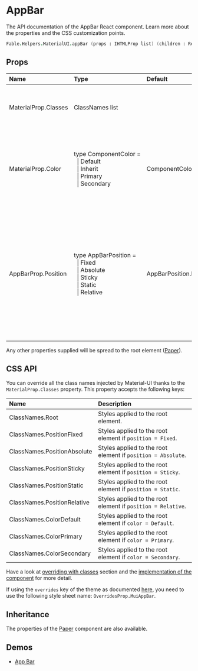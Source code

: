 # AppBar

<p class="description">The API documentation of the AppBar React component. Learn more about the properties and the CSS customization points.</p>

```fsharp
Fable.Helpers.MaterialUI.appBar (props : IHTMLProp list) (children : ReactElement list) : ReactElement
```



## Props

| Name | Type | Default | Description |
|:-----|:-----|:--------|:------------|
| <span class="prop-name">MaterialProp.Classes</span> | <span class="prop-type">ClassNames list |   | Override or extend the styles applied to the component. <!--See [CSS API](#css-api) below for more details.--> |
| <span class="prop-name">MaterialProp.Color</span> | <span class="prop-type">type&nbsp;ComponentColor&nbsp;=<br>&nbsp;&nbsp;&#124;&nbsp;Default<br>&nbsp;&nbsp;&#124;&nbsp;Inherit<br>&nbsp;&nbsp;&#124;&nbsp;Primary<br>&nbsp;&nbsp;&#124;&nbsp;Secondary<br></span> | <span class="prop-default">ComponentColor.Primary</span> | The color of the component. It supports those theme colors that make sense for this component. |
| <span class="prop-name">AppBarProp.Position</span> | <span class="prop-type">type&nbsp;AppBarPosition&nbsp;=<br>&nbsp;&nbsp;&#124;&nbsp;Fixed<br>&nbsp;&nbsp;&#124;&nbsp;Absolute<br>&nbsp;&nbsp;&#124;&nbsp;Sticky<br>&nbsp;&nbsp;&#124;&nbsp;Static<br>&nbsp;&nbsp;&#124;&nbsp;Relative<br></span> | <span class="prop-default">AppBarPosition.Fixed</span> | The positioning type. The behavior of the different options is described [here](https://developer.mozilla.org/en-US/docs/Learn/CSS/CSS_layout/Positioning). Note: `Sticky` is not universally supported and will fall back to `Static` when unavailable. |

Any other properties supplied will be spread to the root element ([Paper](#/api/paper/)).

## CSS API

You can override all the class names injected by Material-UI thanks to the `MaterialProp.Classes` property.
This property accepts the following keys:


| Name | Description |
|:-----|:------------|
| <span class="prop-name">ClassNames.Root</span> | Styles applied to the root element.
| <span class="prop-name">ClassNames.PositionFixed</span> | Styles applied to the root element if `position = Fixed`.
| <span class="prop-name">ClassNames.PositionAbsolute</span> | Styles applied to the root element if `position = Absolute`.
| <span class="prop-name">ClassNames.PositionSticky</span> | Styles applied to the root element if `position = Sticky`.
| <span class="prop-name">ClassNames.PositionStatic</span> | Styles applied to the root element if `position = Static`.
| <span class="prop-name">ClassNames.PositionRelative</span> | Styles applied to the root element if `position = Relative`.
| <span class="prop-name">ClassNames.ColorDefault</span> | Styles applied to the root element if `color = Default`.
| <span class="prop-name">ClassNames.ColorPrimary</span> | Styles applied to the root element if `color = Primary`.
| <span class="prop-name">ClassNames.ColorSecondary</span> | Styles applied to the root element if `color = Secondary`.

Have a look at [overriding with classes](#/customization/overrides) section
and the [implementation of the component](https://github.com/mui-org/material-ui/tree/master/packages/material-ui/src/AppBar/AppBar.js)
for more detail.

If using the `overrides` key of the theme as documented
[here](#/customization/themes),
you need to use the following style sheet name: `OverridesProp.MuiAppBar`.

## Inheritance

The properties of the [Paper](#/api/paper) component are also available.

## Demos

- [App Bar](#/demos/app-bar)

